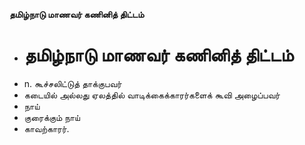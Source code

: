 **தமிழ்நாடு மாணவர் கணினித் திட்டம்**
- # தமிழ்நாடு மாணவர் கணினித் திட்டம்
- n. கூச்சலிட்டுத் தாக்குபவர்
- கடையில் அல்லது ஏலத்தில் வாடிக்கைக்காரர்களைக் கூவி அழைப்பவர்
- நாய்
- குரைக்கும் நாய்
- காவற்காரர்.

